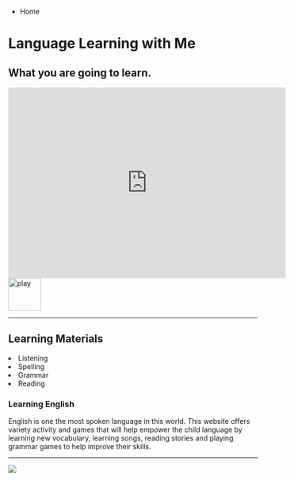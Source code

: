 
<ul class="breadcrumb">
  <li>Home</li>
</ul>

<h1> Language Learning with Me</h1>
<h2>  What you are going to learn. </h2>

<iframe src="https://archive.org/embed/AUDIO1_20171122" width="560" height="384" frameborder="0" webkitallowfullscreen="true" mozallowfullscreen="true" allowfullscreen></iframe>

<img style="width: 66px; background: none !important; border: 0px !important; min-width: 66px; max-width: 66px; height: 66px;" src="https://vhss-d.oddcast.com/vhss_players/voki/img/btn_play.png" alt="play">

<hr>
<h2>Learning Materials </h2>

 <li>Listening
 <li>Spelling
 <li>Grammar 
<li>Reading   



  
 
 
 
  <h3>Learning English </h3>
  
  <p>English is one the most spoken language in this world. This website offers variety activity and games that will help empower the child language by learning new vocabulary, learning songs, reading stories and playing grammar games to help improve their skills.   </p>
  
  <hr>

  
<img src="http://www.childteaching.com/wp-content/uploads/2015/07/child-teaching6-9.jpg" />
 
 
  






